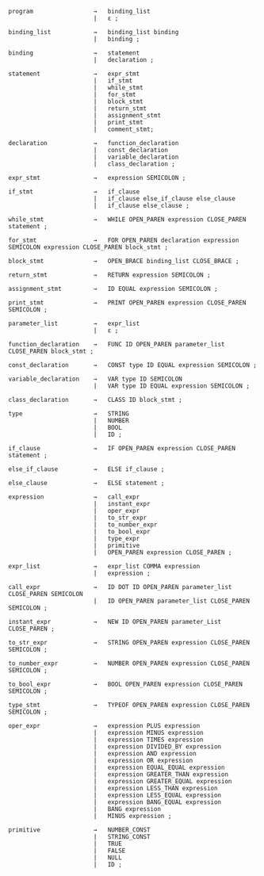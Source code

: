     program                 →   binding_list
                            |   ε ;
    
    binding_list            →   binding_list binding
                            |   binding ;
    
    binding                 →   statement
                            |   declaration ;
    
    statement               →   expr_stmt
                            |   if_stmt
                            |   while_stmt
                            |   for_stmt
                            |   block_stmt
                            |   return_stmt
                            |   assignment_stmt 
                            |   print_stmt
                            |   comment_stmt;
    
    declaration             →   function_declaration
                            |   const_declaration
                            |   variable_declaration
                            |   class_declaration ;
    
    expr_stmt               →   expression SEMICOLON ;
    
    if_stmt                 →   if_clause
                            |   if_clause else_if_clause else_clause
                            |   if_clause else_clause ;
    
    while_stmt              →   WHILE OPEN_PAREN expression CLOSE_PAREN statement ;
    
    for_stmt                →   FOR OPEN_PAREN declaration expression SEMICOLON expression CLOSE_PAREN block_stmt ;
    
    block_stmt              →   OPEN_BRACE binding_list CLOSE_BRACE ;
    
    return_stmt             →   RETURN expression SEMICOLON ;
    
    assignment_stmt         →   ID EQUAL expression SEMICOLON ;
    
    print_stmt              →   PRINT OPEN_PAREN expression CLOSE_PAREN SEMICOLON ;
    
    parameter_list          →   expr_list
                            |   ε ;
    
    function_declaration    →   FUNC ID OPEN_PAREN parameter_list CLOSE_PAREN block_stmt ;

    const_declaration       →   CONST type ID EQUAL expression SEMICOLON ;

    variable_declaration    →   VAR type ID SEMICOLON
                            |   VAR type ID EQUAL expression SEMICOLON ;
    
    class_declaration       →   CLASS ID block_stmt ;
    
    type                    →   STRING
                            |   NUMBER
                            |   BOOL
                            |   ID ;
    
    if_clause               →   IF OPEN_PAREN expression CLOSE_PAREN statement ;
    
    else_if_clause          →   ELSE if_clause ;
    
    else_clause             →   ELSE statement ;
    
    expression              →   call_expr
                            |   instant_expr
                            |   oper_expr
                            |   to_str_expr
                            |   to_number_expr
                            |   to_bool_expr
                            |   type_expr
                            |   primitive 
                            |   OPEN_PAREN expression CLOSE_PAREN ;
    
    expr_list               →   expr_list COMMA expression
                            |   expression ;
    
    call_expr               →   ID DOT ID OPEN_PAREN parameter_list CLOSE_PAREN SEMICOLON
                            |   ID OPEN_PAREN parameter_list CLOSE_PAREN SEMICOLON ;
    
    instant_expr            →   NEW ID OPEN_PAREN parameter_List CLOSE_PAREN ;
    
    to_str_expr             →   STRING OPEN_PAREN expression CLOSE_PAREN SEMICOLON ;
    
    to_number_expr          →   NUMBER OPEN_PAREN expression CLOSE_PAREN SEMICOLON ;
    
    to_bool_expr            →   BOOL OPEN_PAREN expression CLOSE_PAREN SEMICOLON ;
    
    type_stmt               →   TYPEOF OPEN_PAREN expression CLOSE_PAREN SEMICOLON ;
    
    oper_expr               →   expression PLUS expression
                            |   expression MINUS expression
                            |   expression TIMES expression
                            |   expression DIVIDED_BY expression
                            |   expression AND expression
                            |   expression OR expression
                            |   expression EQUAL_EQUAL expression
                            |   expression GREATER_THAN expression
                            |   expression GREATER_EQUAL expression
                            |   expression LESS_THAN expression
                            |   expression LESS_EQUAL expression
                            |   expression BANG_EQUAL expression
                            |   BANG expression
                            |   MINUS expression ;
    
    primitive               →   NUMBER_CONST
                            |   STRING_CONST
                            |   TRUE
                            |   FALSE
                            |   NULL
                            |   ID ;
    